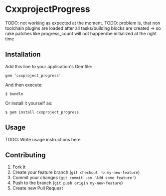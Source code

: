 # CxxprojectProgress

TODO: not working as expected at the moment.
TODO: problem is, that non toolchain plugins are loaded after all tasks/building blocks are created -> so rake patches like progress_count will not happen/be initialized at the right time

## Installation

Add this line to your application's Gemfile:

    gem 'cxxproject_progress'

And then execute:

    $ bundle

Or install it yourself as:

    $ gem install cxxproject_progress

## Usage

TODO: Write usage instructions here

## Contributing

1. Fork it
2. Create your feature branch (`git checkout -b my-new-feature`)
3. Commit your changes (`git commit -am 'Add some feature'`)
4. Push to the branch (`git push origin my-new-feature`)
5. Create new Pull Request
